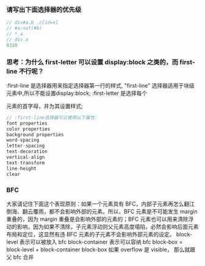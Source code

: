 ### 请写出下面选择器的优先级
```javascript
// div#a.b .c[id=x]
// #a:not(#b)
// *.a
// div.a
0310

```

### 思考：为什么 first-letter 可以设置 display:block 之类的，而 first-line 不行呢？
:first-line 是选择器用来指定选择器第一行的样式, "first-line" 选择器适用于块级元素中,所以不能设置display:block;
:first-letter 是选择每个 <p> 元素的首字母，并为其设置样式;

```javascript
// :first-line选择器可以使用以下属性: 
font properties
color properties 
background properties
word-spacing
letter-spacing
text-decoration
vertical-align
text-transform
line-height
clear
```

### BFC
大家请记住下面这个表现原则：如果一个元素具有 BFC，内部子元素再怎么翻江倒海、翻云覆雨，都不会影响外部的元素。所以，BFC 元素是不可能发生 margin 重叠的，因为 margin 重叠是会影响外部的元素的；BFC 元素也可以用来清除浮动的影响，因为如果不清除，子元素浮动则父元素高度塌陷，必然会影响后面元素布局和定位，这显然有违 BFC 元素的子元素不会影响外部元素的设定。
block-level 表示可以被放入 bfc
block-container 表示可以容纳 bfc
block-box = block-level + block-container
block-box 如果 overflow 是 visible， 那么就跟父 bfc 合并